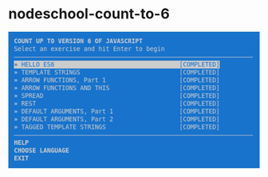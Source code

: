 # nodeschool-count-to-6
![ss](https://github.com/raba930/nodeschool-count-to-6/blob/master/screenshot-area-2016-07-14-162625.png)
